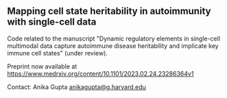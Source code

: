 ## Mapping cell state heritability in autoimmunity with single-cell data

Code related to the manuscript "Dynamic regulatory elements in single-cell multimodal data capture autoimmune disease heritability and implicate key immune cell states" (under review).

Preprint now available at https://www.medrxiv.org/content/10.1101/2023.02.24.23286364v1

Contact: Anika Gupta anikagupta@g.harvard.edu
